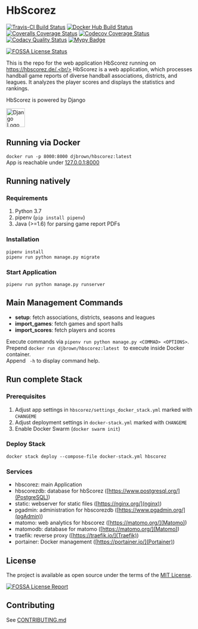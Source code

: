 # HbScorez

[![Travis-CI Build Status](https://travis-ci.org/djbrown/hbscorez.svg?branch=master)](https://travis-ci.org/djbrown/hbscorez)
[![Docker Hub Build Status](https://img.shields.io/docker/build/djbrown/hbscorez.svg)](https://hub.docker.com/r/djbrown/hbscorez/builds/)
[![Coveralls Coverage Status](https://coveralls.io/repos/github/djbrown/hbscorez/badge.svg)](https://coveralls.io/github/djbrown/hbscorez)
[![Codecov Coverage Status](https://codecov.io/github/djbrown/hbscorez/coverage.svg)](http://codecov.io/github/djbrown/hbscorez/)
[![Codacy Quality Status](https://api.codacy.com/project/badge/Grade/aa168e5b5c154b1ba8b891afa0998d9e)](https://www.codacy.com/app/djbrown/hbscorez?utm_source=github.com&amp;utm_medium=referral&amp;utm_content=djbrown/hbscorez&amp;utm_campaign=Badge_Grade)
[![Mypy Badge](http://www.mypy-lang.org/static/mypy_badge.svg)](http://mypy-lang.org/)
<!-- TODO: register on Sauce Labs at https://saucelabs.com/open-source/open-sauce [![Sauce Test Status](https://saucelabs.com/buildstatus/dan-brown)](https://saucelabs.com/u/dan-brown)
[![Sauce Labs Browsers](https://saucelabs.com/browser-matrix/dan-brown.svg)](https://saucelabs.com/u/dan-brown) -->
[![FOSSA License Status](https://app.fossa.io/api/projects/git%2Bgithub.com%2Fdjbrown%2Fhbscorez.svg?type=shield)](https://app.fossa.io/projects/git%2Bgithub.com%2Fdjbrown%2Fhbscorez?ref=badge_shield)

<!-- TODO: register on Sauce Labs at https://saucelabs.com/open-source/open-sauce [![Sauce Labs Browsers](https://saucelabs.com/browser-matrix/djbrown-hbscorez.svg)](https://saucelabs.com/u/djbrown-hbscorez) -->

This is the repo for the web application HbScorez running on https://hbscorez.de/.<br/>
HbScorez is a web application, which processes handball game reports of diverse handball associations, districts, and leagues.
It analyzes the player scores and displays the statistics and rankings.

HbScorez is powered by Django

[<img src="https://www.djangoproject.com/m/img/logos/django-logo-positive.svg" height="50" alt="Django Logo"/>](https://www.djangoproject.com/)


## Running via Docker

`docker run -p 8000:8000 djbrown/hbscorez:latest`<br/>
App is reachable under [127.0.0.1:8000](http://127.0.0.1:8000)


## Running natively

### Requirements
1. Python 3.7
2. pipenv (`pip install pipenv`)
3. Java (>=1.6) for parsing game report PDFs


### Installation
`pipenv install`<br/>
`pipenv run python manage.py migrate`

### Start Application
`pipenv run python manage.py runserver`


## Main Management Commands

* **setup**: fetch associations, districts, seasons and leagues
* **import_games**: fetch games and sport halls
* **import_scores**: fetch players and scores

Execute commands via `pipenv run python manage.py <COMMAD> <OPTIONS>`.<br/>
Prepend `docker run djbrown/hbscorez:latest ` to execute inside Docker container.<br/>
Append ` -h` to display command help.


## Run complete Stack

### Prerequisites
1. Adjust app settings in `hbscorez/settings_docker_stack.yml` marked with `CHANGEME`
2. Adjust deployment settings in `docker-stack.yml` marked with `CHANGEME`
3. Enable Docker Swarm (`docker swarm init`)

### Deploy Stack
`docker stack deploy --compose-file docker-stack.yml hbscorez`

### Services
* hbscorez: main Application
* hbscorezdb: database for hbScorez ([https://www.postgresql.org/](PostgreSQL))
* static: webserver for static files ([https://nginx.org/](nginx))
* pgadmin: administration for hbscorezdb ([https://www.pgadmin.org/](pgAdmin))
* matomo: web analytics for hbscorez ([https://matomo.org/](Matomo))
* matomodb: database for matomo ([https://matomo.org/](Matomo))
* traefik: reverse proxy ([https://traefik.io/](Traefik))
* portainer: Docker management ([https://portainer.io/](Portainer))


## License

The project is available as open source under the terms of the [MIT License](http://opensource.org/licenses/MIT).

[![FOSSA License Report](https://app.fossa.io/api/projects/git%2Bgithub.com%2Fdjbrown%2Fhbscorez.svg?type=large)](https://app.fossa.io/projects/git%2Bgithub.com%2Fdjbrown%2Fhbscorez?ref=badge_large)

## Contributing
See [CONTRIBUTING.md](.github/CONTRIBUTING.md)
